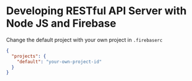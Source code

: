 # Developing RESTful API Server with Node JS and Firebase

Change the default project with your own project in `.firebaserc`

```json
{
  "projects": {
    "default": "your-own-project-id"
  }
}
```
